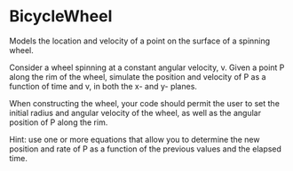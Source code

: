 # BicycleWheel
Models the location and velocity of a point on the surface of a spinning wheel.

Consider a wheel spinning at a constant angular velocity, v.  Given a point P along the rim of the wheel, simulate the position and velocity of P as a function of time and v, in both the x- and y- planes.

When constructing the wheel, your code should permit the user to set the initial radius and angular velocity of the wheel, as well as the angular position of P along the rim.  

Hint: use one or more equations that allow you to determine the new position and rate of P as a function of the previous values and the elapsed time.
